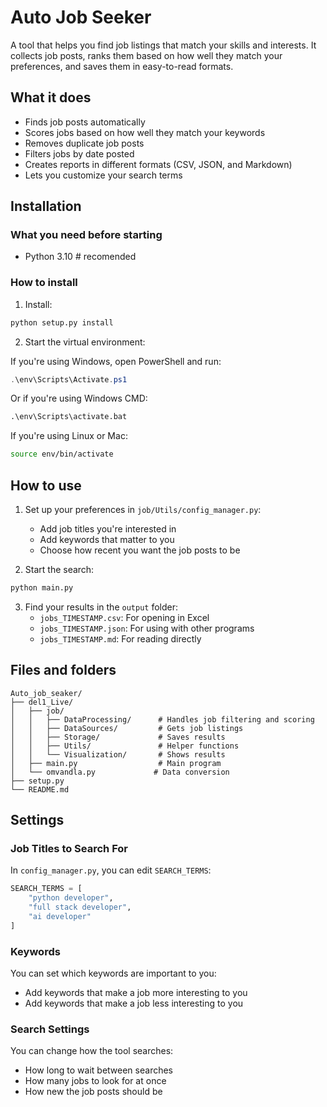 # Auto Job Seeker

A tool that helps you find job listings that match your skills and interests. It collects job posts, ranks them based on how well they match your preferences, and saves them in easy-to-read formats.

## What it does

- Finds job posts automatically
- Scores jobs based on how well they match your keywords
- Removes duplicate job posts
- Filters jobs by date posted
- Creates reports in different formats (CSV, JSON, and Markdown)
- Lets you customize your search terms

## Installation

### What you need before starting
- Python 3.10 # recomended


### How to install


1. Install:
```bash
python setup.py install
```

2. Start the virtual environment:

If you're using Windows, open PowerShell and run:
```powershell
.\env\Scripts\Activate.ps1
```

Or if you're using Windows CMD:
```cmd
.\env\Scripts\activate.bat
```

If you're using Linux or Mac:
```bash
source env/bin/activate
```

## How to use

1. Set up your preferences in `job/Utils/config_manager.py`:
   - Add job titles you're interested in
   - Add keywords that matter to you
   - Choose how recent you want the job posts to be

2. Start the search:
```bash
python main.py
```

3. Find your results in the `output` folder:
   - `jobs_TIMESTAMP.csv`: For opening in Excel
   - `jobs_TIMESTAMP.json`: For using with other programs
   - `jobs_TIMESTAMP.md`: For reading directly

## Files and folders

```
Auto_job_seaker/
├── del1_Live/
│   ├── job/
│   │   ├── DataProcessing/      # Handles job filtering and scoring
│   │   ├── DataSources/         # Gets job listings
│   │   ├── Storage/             # Saves results
│   │   ├── Utils/               # Helper functions
│   │   └── Visualization/       # Shows results
│   ├── main.py                  # Main program
│   └── omvandla.py             # Data conversion
├── setup.py
└── README.md
```

## Settings

### Job Titles to Search For
In `config_manager.py`, you can edit `SEARCH_TERMS`:

```python
SEARCH_TERMS = [
    "python developer",
    "full stack developer",
    "ai developer"
]
```

### Keywords
You can set which keywords are important to you:
- Add keywords that make a job more interesting to you
- Add keywords that make a job less interesting to you

### Search Settings
You can change how the tool searches:
- How long to wait between searches
- How many jobs to look for at once
- How new the job posts should be

